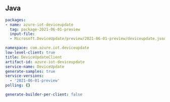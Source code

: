 ## Java

``` yaml $(java)
packages:
- name: azure-iot-deviceupdate
  tag: package-2021-06-01-preview
  input-file:
  - Microsoft.DeviceUpdate/preview/2021-06-01-preview/deviceupdate.json
```

``` yaml $(java) && $(tag) == 'package-2021-06-01-preview'
namespace: com.azure.iot.deviceupdate
low-level-client: true
title: DeviceUpdateClient
artifact-id: azure-iot-deviceupdate
service-name: DeviceUpdate
generate-samples: true
service-versions:
  - '2021-06-01-preview'
polling: {}

generate-builder-per-client: false
```
